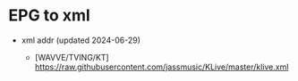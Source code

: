 # EPG to xml

* xml addr (updated 2024-06-29)

  - [WAVVE/TVING/KT]
    https://raw.githubusercontent.com/jassmusic/KLive/master/klive.xml

